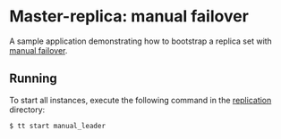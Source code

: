 # Master-replica: manual failover

A sample application demonstrating how to bootstrap a replica set with [manual failover](https://www.tarantool.io/en/doc/latest/how-to/replication/repl_bootstrap/).

## Running

To start all instances, execute the following command in the [replication](../../../replication) directory:

```console
$ tt start manual_leader
```
